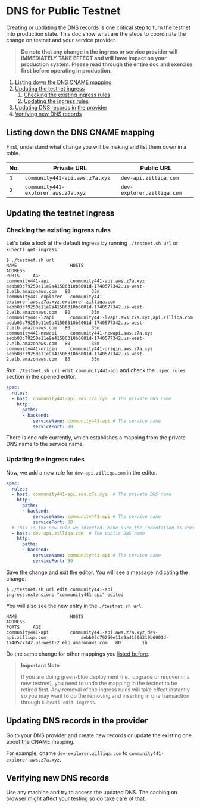 # DNS for Public Testnet

Creating or updating the DNS records is one critical step to turn the testnet into production state.
This doc show what are the steps to coordinate the change on testnet and your service provider.

> **Do note that any change in the ingress or service provider will IMMEDIATELY TAKE EFFECT and will have impact on your production system. Please read through the entire doc and exercise first before operating in production.**

<!-- TOC orderedList:true -->

1. [Listing down the DNS CNAME mapping](#listing-down-the-dns-cname-mapping)
2. [Updating the testnet ingress](#updating-the-testnet-ingress)
    1. [Checking the existing ingress rules](#checking-the-existing-ingress-rules)
    2. [Updating the ingress rules](#updating-the-ingress-rules)
3. [Updating DNS records in the provider](#updating-dns-records-in-the-provider)
4. [Verifying new DNS records](#verifying-new-dns-records)

<!-- /TOC -->

## Listing down the DNS CNAME mapping

First, understand what change you will be making and list them down in a table.

| No. | Private URL                         | Public URL                 |
|-----|-------------------------------------|----------------------------|
| 1   | `community441-api.aws.z7a.xyz`      | `dev-api.zilliqa.com`      |
| 2   | `community441-explorer.aws.z7a.xyz` | `dev-explorer.zilliqa.com` |


## Updating the testnet ingress

### Checking the existing ingress rules

Let's take a look at the default ingress by running `./testnet.sh url` or `kubectl get ingress`.

```console
$ ./testnet.sh url
NAME                    HOSTS                                                    ADDRESS                                                                   PORTS     AGE
community441-api        community441-api.aws.z7a.xyz                             aebb03c79250e11e9a41506310b6001d-1740577342.us-west-2.elb.amazonaws.com   80        35m
community441-explorer   community441-explorer.aws.z7a.xyz,explorer.zilliqa.com   aebb03c79250e11e9a41506310b6001d-1740577342.us-west-2.elb.amazonaws.com   80        35m
community441-l2api      community441-l2api.aws.z7a.xyz,api.zilliqa.com           aebb03c79250e11e9a41506310b6001d-1740577342.us-west-2.elb.amazonaws.com   80        35m
community441-newapi     community441-newapi.aws.z7a.xyz                          aebb03c79250e11e9a41506310b6001d-1740577342.us-west-2.elb.amazonaws.com   80        35m
community441-origin     community441-origin.aws.z7a.xyz                          aebb03c79250e11e9a41506310b6001d-1740577342.us-west-2.elb.amazonaws.com   80        35m
```

Run `./testnet.sh url edit community441-api` and check the `.spec.rules` section in the opened editor.

```yaml
spec:
  rules:
  - host: community441-api.aws.z7a.xyz  # The private DNS name
    http:
      paths:
      - backend:
          serviceName: community441-api # The service name
          servicePort: 80
```

There is one rule currently, which establishes a mapping from the private DNS name to the service name.

### Updating the ingress rules

Now, we add a new rule for `dev-api.zilliqa.com` in the editor.

```yaml
spec:
  rules:
  - host: community441-api.aws.z7a.xyz  # The private DNS name
    http:
      paths:
      - backend:
          serviceName: community441-api # The service name
          servicePort: 80
  # This is the new rule we inserted. Make sure the indentation is correct
  - host: dev-api.zilliqa.com  # The public DNS name
    http:
      paths:
      - backend:
          serviceName: community441-api # The service name
          servicePort: 80
```

Save the change and exit the editor. You will see a message indicating the change.

```console
$ ./testnet.sh url edit community441-api
ingress.extensions "community441-api" edited
```

You will also see the new entry in the `./testnet.sh url`.

```fundamental
NAME                    HOSTS                                                        ADDRESS                                                                   PORTS     AGE
community441-api        community441-api.aws.z7a.xyz,dev-api.zilliqa.com             aebb03c79250e11e9a41506310b6001d-1740577342.us-west-2.elb.amazonaws.com   80        1h
```

Do the same change for other mappings you [listed before](#listing-down-the-dns-cname-mapping).

> **Important Note**
>
> If you are doing green-blue deployment (i.e., upgrade or recover in a new testnet), you need to undo the mapping in the testnet to be retired first. Any removal of the ingress rules will take effect instantly so you may want to do the removing and inserting in one transaction through `kubectl edit ingress`.

## Updating DNS records in the provider

Go to your DNS provider and create new records or update the existing one about the CNAME mapping.

For example, cname `dev-explorer.zilliqa.com` to `community441-explorer.aws.z7a.xyz`.

## Verifying new DNS records

Use any machine and try to access the updated DNS. The caching on browser might affect your testing so do take care of that.
